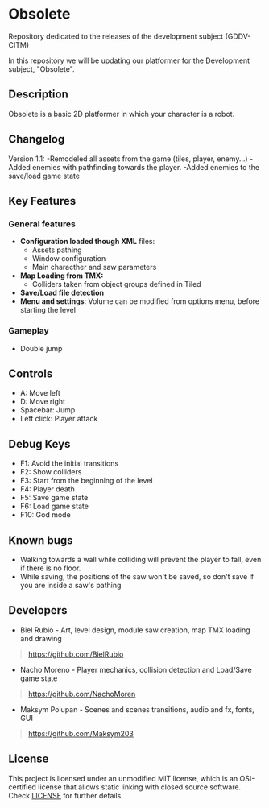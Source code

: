 # Obsolete
Repository dedicated to the releases of the development subject (GDDV-CITM)

In this repository we will be updating our platformer for the Development subject, "Obsolete".
## Description
Obsolete is a basic 2D platformer in which your character is a robot. 

## Changelog
Version 1.1: 
-Remodeled all assets from the game (tiles, player, enemy...) 
-Added enemies with pathfinding towards the player.
-Added enemies to the save/load game state

## Key Features

### General features
 - **Configuration loaded though XML** files:
	- Assets pathing
	- Window configuration
	- Main characther and saw parameters
 - **Map Loading from TMX:**
	- Colliders taken from object groups defined in Tiled
 - **Save/Load file detection**
 - **Menu and settings**: Volume can be modified from options menu, before starting the level
### Gameplay
 - Double jump
 
## Controls

 - A: Move left
 - D: Move right
 - Spacebar: Jump
 - Left click: Player attack

## Debug Keys

 - F1: Avoid the initial transitions
 - F2: Show colliders
 - F3: Start from the beginning of the level
 - F4: Player death
 - F5: Save game state
 - F6: Load game state
 - F10: God mode
 
## Known bugs

 - Walking towards a wall while colliding will prevent the player to fall, even if there is no floor. 
 - While saving, the positions of the saw won't be saved, so don't save if you are inside a saw's pathing
 
## Developers

 - Biel Rubio - Art, level design, module saw creation, map TMX loading and drawing 
 > https://github.com/BielRubio
 - Nacho Moreno - Player mechanics, collision detection and Load/Save game state 
 > https://github.com/NachoMoren
 - Maksym Polupan - Scenes and scenes transitions, audio and fx, fonts, GUI
 > https://github.com/Maksym203

## License

This project is licensed under an unmodified MIT license, which is an OSI-certified license that allows static linking with closed source software. Check [LICENSE](LICENSE) for further details.


